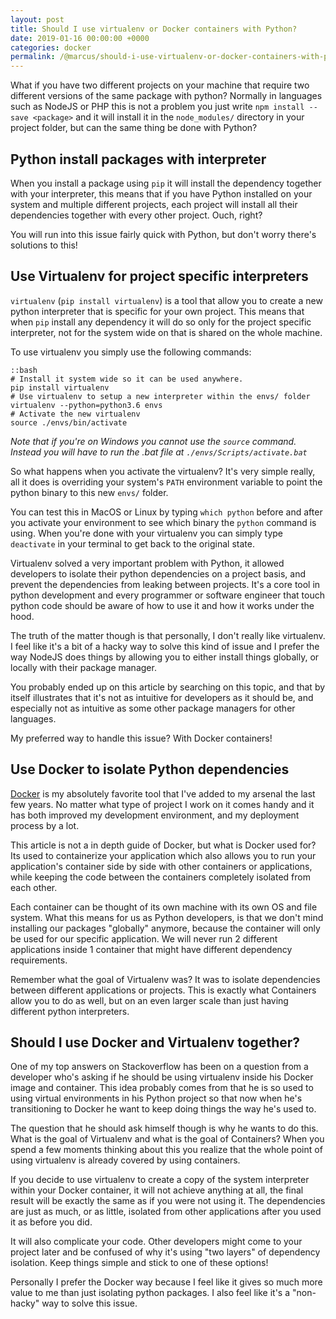 ```yaml
---
layout: post
title: Should I use virtualenv or Docker containers with Python?
date: 2019-01-16 00:00:00 +0000
categories: docker
permalink: /@marcus/should-i-use-virtualenv-or-docker-containers-with-python/
---
```


What if you have two different projects on your machine that require two different versions of the same package with python? Normally in languages such as NodeJS or PHP this is not a problem you just write `npm install --save <package>` and it will install it in the `node_modules/` directory in your project folder, but can the same thing be done with Python?

## Python install packages with interpreter
When you install a package using `pip` it will install the dependency together with your interpreter, this means that if you have Python installed on your system and multiple different projects, each project will install all their dependencies together with every other project. Ouch, right?

You will run into this issue fairly quick with Python, but don't worry there's solutions to this! 

## Use Virtualenv for project specific interpreters
`virtualenv` (`pip install virtualenv`) is a tool that allow you to create a new python interpreter that is specific for your own project. This means that when `pip` install any dependency it will do so only for the project specific interpreter, not for the system wide on that is shared on the whole machine.

To use virtualenv you simply use the following commands:

	::bash
	# Install it system wide so it can be used anywhere.
	pip install virtualenv
	# Use virtualenv to setup a new interpreter within the envs/ folder
	virtualenv --python=python3.6 envs
	# Activate the new virtualenv
	source ./envs/bin/activate

*Note that if you're on Windows you cannot use the `source` command. Instead you will have to run the .bat file at `./envs/Scripts/activate.bat`*

So what happens when you activate the virtualenv? It's very simple really, all it does is overriding your system's `PATH` environment variable to point the python binary to this new `envs/` folder.

You can test this in MacOS or Linux by typing `which python` before and after you activate your environment to see which binary the `python` command is using. When you're done with your virtualenv you can simply type `deactivate` in your terminal to get back to the original state.

Virtualenv solved a very important problem with Python, it allowed developers to isolate their python dependencies on a project basis, and prevent the dependencies from leaking between projects.  It's a core tool in python development and every programmer or software engineer that touch python code should be aware of how to use it and how it works under the hood.

The truth of the matter though is that personally, I don't really like virtualenv. I feel like it's a bit of a hacky way to solve this kind of issue and I prefer the way NodeJS does things by allowing you to either install things globally, or locally with their package manager.

You probably ended up on this article by searching on this topic, and that by itself illustrates that it's not as intuitive for developers as it should be, and especially not as intuitive as some other package managers for other languages.

My preferred way to handle this issue? With Docker containers!

## Use Docker to isolate Python dependencies
[Docker](https://www.docker.com/) is my absolutely favorite tool that I've added to my arsenal the last few years. No matter what type of project I work on it comes handy and it has both improved my development environment, and my deployment process by a lot.

This article is not a in depth guide of Docker, but what is Docker used for? Its used to containerize your application which also allows you to run your application's container side by side with other containers or applications, while keeping the code between the containers completely isolated from each other.

Each container can be thought of its own machine with its own OS and file system. What this means for us as Python developers, is that we don't mind installing our packages "globally" anymore, because the container will only be used for our specific application. We will never run 2 different applications inside 1 container that might have different dependency requirements.

Remember what the goal of Virtualenv was? It was to isolate dependencies between different applications or projects. This is exactly what Containers allow you to do as well, but on an even larger scale than just having different python interpreters.

## Should I use Docker and Virtualenv together?
One of my top answers on Stackoverflow has been on a question from a developer who's asking if he should be using virtualenv inside his Docker image and container. This idea probably comes from that he is so used to using virtual environments in his Python project so that now when he's transitioning to Docker he want to keep doing things the way he's used to.

The question that he should ask himself though is why he wants to do this. What is the goal of Virtualenv and what is the goal of Containers? When you spend a few moments thinking about this you realize that the whole point of using virtualenv is already covered by using containers.

If you decide to use virtualenv to create a copy of the system interpreter within your Docker container, it will not achieve anything at all, the final result will be exactly the same as if you were not using it. The dependencies are just as much, or as little, isolated from other applications after you used it as before you did.

It will also complicate your code. Other developers might come to your project later and be confused of why it's using "two layers" of dependency isolation. Keep things simple and stick to one of these options!

Personally I prefer the Docker way because I feel like it gives so much more value to me than just isolating python packages. I also feel like it's a "non-hacky" way to solve this issue.
